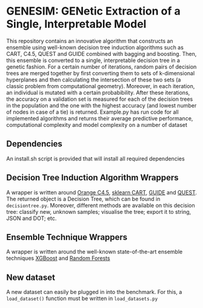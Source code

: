 # GENESIM: GENetic Extraction of a Single, Interpretable Model

This repository contains an innovative algorithm that constructs an ensemble using well-known decision tree induction algorithms such as CART, C4.5, QUEST and GUIDE combined with bagging and boosting. Then, this ensemble is converted to a single, interpretable decision tree in a genetic fashion. For a certain number of iterations, random pairs of decision trees are merged together by first converting them to sets of k-dimensional hyperplanes and then calculating the intersection of these two sets (a classic problem from computational geometry). Moreover, in each iteration, an individual is mutated with a certain probabibility. After these iterations, the accuracy on a validation set is measured for each of the decision trees in the population and the one with the highest accuracy (and lowest number of nodes in case of a tie) is returned. Example.py has run code for all implemented algorithms and returns their average predictive performance, computational complexity and model complexity on a number of dataset

## Dependencies

An install.sh script is provided that will install all required dependencies

## Decision Tree Induction Algorithm Wrappers

A wrapper is written around [Orange C4.5](http://docs.orange.biolab.si/2/reference/rst/Orange.classification.tree.html#Orange.classification.tree.C45Learner), [sklearn CART](http://scikit-learn.org/stable/modules/generated/sklearn.tree.DecisionTreeClassifier.html), [GUIDE](https://www.stat.wisc.edu/~loh/guide.html) and [QUEST](https://www.stat.wisc.edu/~loh/quest.html). The returned object is a Decision Tree, which can be found in `decisiontree.py`. Moreover, different methods are available on this decision tree: classify new, unknown samples; visualise the tree; export it to string, JSON and DOT; etc.

## Ensemble Technique Wrappers

A wrapper is written around the well-known state-of-the-art ensemble techniques [XGBoost](http://xgboost.readthedocs.io/en/latest/python/python_intro.html) and [Random Forests](http://scikit-learn.org/stable/modules/generated/sklearn.ensemble.RandomForestClassifier.html)

## New dataset

A new dataset can easily be plugged in into the benchmark. For this, a `load_dataset()` function must be written in `load_datasets.py`